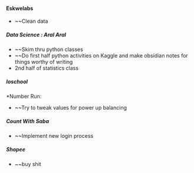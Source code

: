 #### Eskwelabs
* ~~Clean data

##### **Data Science : Aral Aral**
* ~~Skim thru python classes 
* ~~Do first half python activities on Kaggle and make obsidian notes for things worthy of writing
* 2nd half of statistics class

##### **Ioschool**
*Number Run:
* ~~Try to tweak values for power up balancing

##### **Count With Saba**
* ~~Implement new login process 
##### **Shopee**
* ~~buy shit